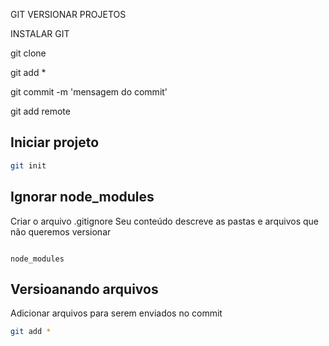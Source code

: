 


GIT
  VERSIONAR PROJETOS

  INSTALAR GIT

  git clone

  git add *

  git commit -m 'mensagem do commit'

  git add remote




























## Iniciar projeto

```sh
git init
```

## Ignorar node_modules

Criar o arquivo .gitignore
Seu conteúdo descreve as pastas e arquivos que não queremos versionar


```gitignore

node_modules

```

## Versioanando arquivos

Adicionar arquivos para serem enviados no commit

```sh
git add *
```